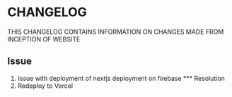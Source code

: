 # CHANGELOG
THIS CHANGELOG CONTAINS INFORMATION ON CHANGES MADE FROM INCEPTION OF WEBSITE

## Issue
1. Issue with deployment of nextjs deployment on firebase
*** Resolution 
1. Redeploy to Vercel

